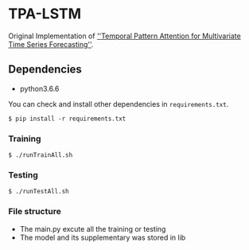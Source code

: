 # TPA-LSTM

Original Implementation of [''Temporal Pattern Attention for Multivariate Time Series Forecasting''](https://arxiv.org/abs/1809.04206).

## Dependencies

* python3.6.6

You can check and install other dependencies in `requirements.txt`.
```
$ pip install -r requirements.txt
```

### Training

```
$ ./runTrainAll.sh
```

### Testing

```
$ ./runTestAll.sh
```

### File structure
- The main.py excute all the training or testing
- The model and its supplementary was stored in lib
